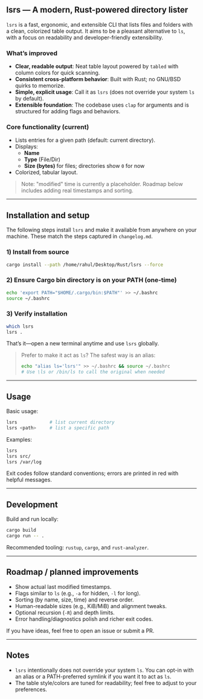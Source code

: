 ## lsrs — A modern, Rust-powered directory lister

`lsrs` is a fast, ergonomic, and extensible CLI that lists files and folders with a clean, colorized table output. It aims to be a pleasant alternative to `ls`, with a focus on readability and developer-friendly extensibility.

### What’s improved
- **Clear, readable output**: Neat table layout powered by `tabled` with column colors for quick scanning.
- **Consistent cross-platform behavior**: Built with Rust; no GNU/BSD quirks to memorize.
- **Simple, explicit usage**: Call it as `lsrs` (does not override your system `ls` by default).
- **Extensible foundation**: The codebase uses `clap` for arguments and is structured for adding flags and behaviors.

### Core functionality (current)
- Lists entries for a given path (default: current directory).
- Displays:
  - **Name**
  - **Type** (File/Dir)
  - **Size (bytes)** for files; directories show `0` for now
- Colorized, tabular layout.

> Note: "modified" time is currently a placeholder. Roadmap below includes adding real timestamps and sorting.

---

## Installation and setup

The following steps install `lsrs` and make it available from anywhere on your machine. These match the steps captured in `changelog.md`.

### 1) Install from source
```bash
cargo install --path /home/rahul/Desktop/Rust/lsrs --force
```

### 2) Ensure Cargo bin directory is on your PATH (one-time)
```bash
echo 'export PATH="$HOME/.cargo/bin:$PATH"' >> ~/.bashrc
source ~/.bashrc
```

### 3) Verify installation
```bash
which lsrs
lsrs .
```

That’s it—open a new terminal anytime and use `lsrs` globally.

> Prefer to make it act as `ls`? The safest way is an alias:
> ```bash
> echo "alias ls='lsrs'" >> ~/.bashrc && source ~/.bashrc
> # Use \ls or /bin/ls to call the original when needed
> ```

---

## Usage

Basic usage:
```bash
lsrs            # list current directory
lsrs <path>     # list a specific path
```

Examples:
```bash
lsrs
lsrs src/
lsrs /var/log
```

Exit codes follow standard conventions; errors are printed in red with helpful messages.

---

## Development

Build and run locally:
```bash
cargo build
cargo run -- .
```

Recommended tooling: `rustup`, `cargo`, and `rust-analyzer`.

---

## Roadmap / planned improvements
- Show actual last modified timestamps.
- Flags similar to `ls` (e.g., `-a` for hidden, `-l` for long).
- Sorting (by name, size, time) and reverse order.
- Human-readable sizes (e.g., KiB/MiB) and alignment tweaks.
- Optional recursion (`-R`) and depth limits.
- Error handling/diagnostics polish and richer exit codes.

If you have ideas, feel free to open an issue or submit a PR.

---

## Notes
- `lsrs` intentionally does not override your system `ls`. You can opt-in with an alias or a PATH-preferred symlink if you want it to act as `ls`.
- The table style/colors are tuned for readability; feel free to adjust to your preferences.


